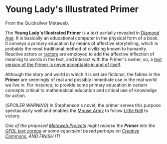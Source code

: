 
# Young Lady's Illustrated Primer

From the Quicksilver Metaweb.

The **Young Lady's Illustrated Primer** is a text partially revealed in [Diamond Age](/diamond-age). It is basically an educational computer in the physical form of a book. It conveys a primary education by means of affective storytelling, which is probably the most traditional method of civilizing known to humanity. Reactive actors or [ractors](/ractor) are employed to add the affective inflection of meaning to words in the text, and interact with the Primer's owner, so, a [text version of the Primer is never acceptable in and of itself](/text-version-of-the-primer-is-never-acceptable-in-and-of-itself).

Although the story and world in which it is set are fictional, the fables in the **Primer** are seemingly of real and possibly immediate use in the real world we live in. For instance, to provide some primary education in certain concepts critical to mathematical education and critical use of knowledge for action. 

(*SPOILER WARNING*) In Stephenson's novel, the primer serves this purpose spectacularly well and enables the [Mouse Army](/mouse-army) to follow [Little Nell](/little-nell) to victory.

*One of the proposed [Metaweb:Projects](/metaweb-projects) might release the **Primer** into the [GFDL text corpus](/gfdl-text-corpus) or some equivalent based perhaps on [Creative Commons](/creative-commons), AND FINISH IT!*

